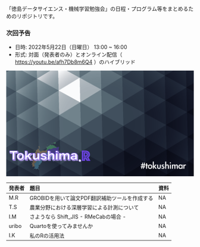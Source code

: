 「徳島データサイエンス・機械学習勉強会」の日程・プログラム等をまとめるためのリポジトリです。

### 次回予告

-   日時: 2022年5月22日（日曜日） 13:00 ~ 16:00
-   形式: 対面（発表者のみ）とオンライン配信（
    <https://youtu.be/afh7Db8m6Q4> ）のハイブリッド

<p align="center">
<img src='img/thumbnail.png' width=600 />
</p>

<table>
<thead>
<tr class="header">
<th style="text-align: left;">発表者</th>
<th style="text-align: left;">題目</th>
<th style="text-align: left;">資料</th>
</tr>
</thead>
<tbody>
<tr class="odd">
<td style="text-align: left;">M.R</td>
<td
style="text-align: left;">GROBIDを用いて論文PDF翻訳補助ツールを作成する</td>
<td style="text-align: left;">NA</td>
</tr>
<tr class="even">
<td style="text-align: left;">T.S</td>
<td
style="text-align: left;">農業分野における深層学習による計測について</td>
<td style="text-align: left;">NA</td>
</tr>
<tr class="odd">
<td style="text-align: left;">I.M</td>
<td style="text-align: left;">さようなら Shift_JIS - RMeCabの場合 -</td>
<td style="text-align: left;">NA</td>
</tr>
<tr class="even">
<td style="text-align: left;">uribo</td>
<td style="text-align: left;">Quartoを使ってみませんか</td>
<td style="text-align: left;">NA</td>
</tr>
<tr class="odd">
<td style="text-align: left;">I.K</td>
<td style="text-align: left;">私のRの活用法</td>
<td style="text-align: left;">NA</td>
</tr>
</tbody>
</table>
